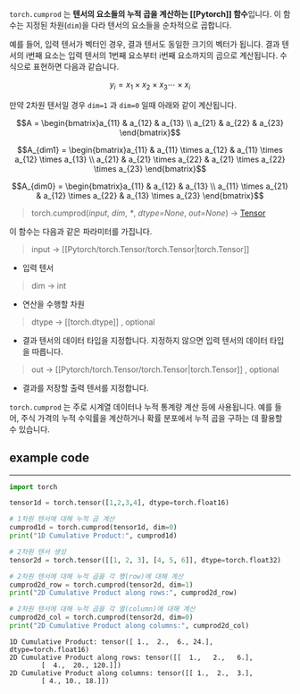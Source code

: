 `torch.cumprod` 는 **텐서의 요소들의 누적 곱을 계산하는 [[Pytorch]] 함수**입니다. 이 함수는 지정된 차원(`dim`)을 다라 텐서의 요소들을 순차적으로 곱합니다.

예를 들어, 입력 텐서가 벡터인 경우, 결과 텐서도 동일한 크기의 벡터가 됩니다. 결과 텐서의 i번째 요소는 입력 텐서의 1번째 요소부터 i번째 요소까지의 곱으로 계산됩니다. 수식으로 표현하면 다음과 같습니다.

$$y_i = x_1 \times x_2 \times x_3 \cdots \times x_i $$

만약 2차원 텐서일 경우 `dim=1` 과 `dim=0` 일때 아래와 같이 계산됩니다.

$$A = \begin{bmatrix}a_{11} & a_{12} & a_{13} \\ a_{21} & a_{22} & a_{23} \end{bmatrix}$$

$$A_{dim1} = \begin{bmatrix}a_{11} & a_{11} \times a_{12} & a_{11} \times a_{12} \times a_{13} \\ a_{21} & a_{21} \times a_{22} & a_{21} \times a_{22} \times a_{23} \end{bmatrix}$$

$$A_{dim0} = \begin{bmatrix}a_{11} & a_{12} & a_{13} \\ a_{11} \times a_{21} & a_{12} \times a_{22} & a_{13} \times a_{23} \end{bmatrix}$$

> torch.cumprod(_input_, _dim_, _*_, _dtype=None_, _out=None_) → [Tensor](https://pytorch.org/docs/stable/tensors.html#torch.Tensor "torch.Tensor")

이 함수는 다음과 같은 파라미터를 가집니다.

> input -> [[Pytorch/torch.Tensor/torch.Tensor|torch.Tensor]]
- 입력 텐서

> dim -> int
- 연산을 수행할 차원

> dtype -> [[torch.dtype]] , optional
- 결과 텐서의 데이터 타입을 지정합니다. 지정하지 않으면 입력 텐서의 데이터 타입을 따릅니다.

> out -> [[Pytorch/torch.Tensor/torch.Tensor|torch.Tensor]] , optional
- 결과를 저장할 출력 텐서를 지정합니다.

`torch.cumprod` 는 주로 시계열 데이터나 누적 통계량 계산 등에 사용됩니다. 예를 들어, 주식 가격의 누적 수익률을 계산하거나 확률 분포에서 누적 곱을 구하는 데 활용할 수 있습니다.

## example code
---


```python
import torch

tensor1d = torch.tensor([1,2,3,4], dtype=torch.float16)

# 1차원 텐서에 대해 누적 곱 계산
cumprod1d = torch.cumprod(tensor1d, dim=0)
print("1D Cumulative Product:", cumprod1d)

# 2차원 텐서 생성
tensor2d = torch.tensor([[1, 2, 3], [4, 5, 6]], dtype=torch.float32)

# 2차원 텐서에 대해 누적 곱을 각 행(row)에 대해 계산
cumprod2d_row = torch.cumprod(tensor2d, dim=1)
print("2D Cumulative Product along rows:", cumprod2d_row)

# 2차원 텐서에 대해 누적 곱을 각 열(column)에 대해 계산
cumprod2d_col = torch.cumprod(tensor2d, dim=0)
print("2D Cumulative Product along columns:", cumprod2d_col)

```

```
1D Cumulative Product: tensor([ 1.,  2.,  6., 24.], dtype=torch.float16)
2D Cumulative Product along rows: tensor([[  1.,   2.,   6.],
        [  4.,  20., 120.]])
2D Cumulative Product along columns: tensor([[ 1.,  2.,  3.],
        [ 4., 10., 18.]])
```

